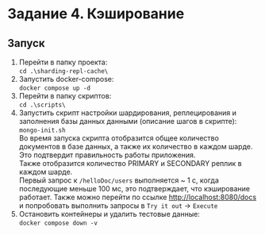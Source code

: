 # Задание 4. Кэширование

## Запуск

1. Перейти в папку проекта:  
`cd .\sharding-repl-cache\`
2. Запустить docker-compose:  
`docker compose up -d`
3. Перейти в папку скриптов:  
`cd .\scripts\`
4. Запустить скрипт настройки шардирования, реплецирования и заполнения базы данных данными (описание шагов в скрипте):  
`mongo-init.sh`  
   Во время запуска скрипта отобразится общее количество документов в базе данных, а также их количество в каждом шарде. Это подтвердит правильность работы приложения.  
   Также отобразится количество PRIMARY и SECONDARY реплик в каждом шарде.  
   Первый запрос к `/helloDoc/users` выполняется ~ 1 c, когда последующие меньше 100 мс, это подтверждает, что кэширование работает.
   Также можно перейти по ссылке [http://localhost:8080/docs](http://localhost:8080/docs) и попробовать выполнить запросы в `Try it out` → `Execute`
5. Остановить контейнеры и удалить тестовые данные:  
`docker compose down -v`